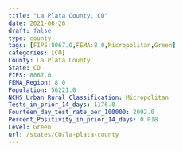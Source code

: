 ```yaml
---
title: "La Plata County, CO"
date: 2021-06-26
draft: false
type: county
tags: [FIPS:8067.0,FEMA:8.0,Micropolitan,Green]
categories: [CO]
County: La Plata County
State: CO
FIPS: 8067.0
FEMA_Region: 8.0
Population: 56221.0
NCHS_Urban_Rural_Classification: Micropolitan
Tests_in_prior_14_days: 1176.0
Fourteen_day_test_rate_per_100000: 2092.0
Percent_Positivity_in_prior_14_days: 0.018
Level: Green
url: /states/CO/la-plata-county
---
```



